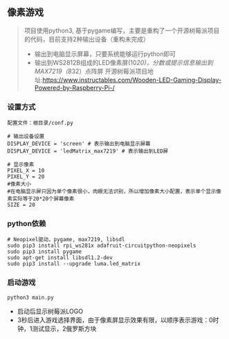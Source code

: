 ## 像素游戏

> 项目使用python3, 基于pygame编写，主要是重构了一个开源树莓派项目的代码，目前支持2种输出设备（重构未完成）
> - 输出到电脑显示屏幕，只要系统能够运行python即可
> - 输出到WS2812B组成的LED像素屏(10*20)，分数或提示信息输出到MAX7219（8*32）点阵屏
> 开源树莓派项目地址:https://www.instructables.com/Wooden-LED-Gaming-Display-Powered-by-Raspberry-Pi-/

### 设置方式
```
配置文件：根目录/conf.py

# 输出设备设置
DISPLAY_DEVICE = 'screen' # 表示输出到电脑显示屏幕
DISPLAY_DEVICE = 'ledMatrix_max7219' # 表示输出到LED屏

# 显示像素
PIXEL_X = 10
PIXEL_Y = 20
#像素大小
#在电脑显示屏只因为单个像素很小，肉眼无法识别，所以增加像素大小配置，表示单个显示像素实际等于20*20个屏幕像素
SIZE = 20

```

### python依赖
```
# Neopixel驱动，pygame, max7219, libsdl
sudo pip3 install rpi_ws281x adafruit-circuitpython-neopixels
sudo pip3 install pygame
sudo apt-get install libsdl1.2-dev
sudo pip3 install --upgrade luma.led_matrix

```

### 启动游戏
```
python3 main.py
```
- 启动后显示树莓派LOGO
- 3秒后进入游戏选择界面，由于像素屏显示效果有限，以顺序表示游戏：0时钟，1测试显示，2俄罗斯方块